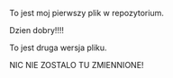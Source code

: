 To jest moj pierwszy plik w repozytorium. 

Dzien dobry!!!!

To jest druga wersja pliku.

NIC NIE ZOSTALO TU ZMIENNIONE!
